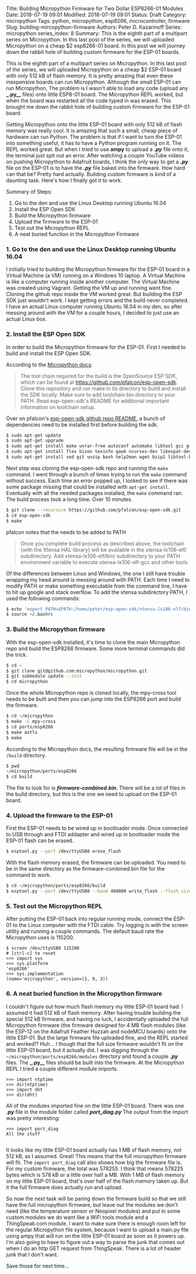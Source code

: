 Title: Building Micropython Firmware for Two Dollar ESP8266-01 Modules
Date: 2018-07-19 09:01
Modified: 2018-07-19 09:01
Status: Draft
Category: micropython
Tags: python, micropython, esp8266, microcontroller, firmware
Slug: building-mircopython-firmware
Authors: Peter D. Kazarinoff
Series: micropython
series_index: 8
Summary: This is the eighth part of a multipart series on Micropython. In this last post of the series, we will uploaded Micropython on a cheap $2 esp8266-01 board. In this post we will journey down the rabbit hole of building custom firmware for the ESP-01 boards. 

This is the eighth part of a multipart series on Micropython. In this last post of the series, we will uploaded Micropython on a cheap $2 ESP-01 board with only 512 kB of flash memory. It is pretty amazing that even these inexpensive boards can run Micropython. Although the small ESP-01 can run Micropython, The problem is I wasn't able to load any code (upload any **_.py__** files) onto little ESP8-01 board. The Micropython REPL worked, but when the board was restarted all the code typed in was erased. This brought me down the rabbit hole of building custom firmware for the ESP-01 board. 

Getting Micropython onto the little ESP-01 board with only 512 kB of flash memory was really cool. It is amazing that such a small, cheap piece of hardware can run Python. The problem is that if I want to turn the ESP-01 into something useful, it has to have a Python program running on it. The REPL worked great. But when I tried to use **ampy** to upload a **_.py_** file onto it, the terminal just spit out an error. After watching a couple YouTube videos on pushing Micropython to Adafruit boards, I think the only way to get a **_.py_** file on the ESP-01 is to have the **_.py_** file baked into the firmware. How hard can that be? Pretty hard actually. Building custom firmware is kind of a daunting task. Here's how I finally got it to work.

Summary of Steps:

1. Go to the den and use the Linux Desktop running Ubuntu 16.04
2. Install the ESP Open SDK
3. Build the Micropython firmware
4. Upload the firmware to the ESP-01
5. Test out the Micropython REPL
6. A neat buried function in the Micropython Firmware


### 1. Go to the den and use the Linux Desktop running Ubuntu 16.04

I initially tried to building the Micropython firmware for the ESP-01 board in a Virtual Machine (a VM) running on a Windows 10 laptop. A Virtual Machine is like a computer running inside another computer. The Virtual Machine was created using Vagrant. Getting the VM up and running went fine. Cloning the github repo inside the VM worked great. But building the ESP SDK just wouldn't work. I kept getting errors and the build never completed. I have an actual Linux computer running Ubuntu 16.04 in my den, so after messing around with the VM for a couple hours, I decided to just use an actual Linux box.

### 2. Install the ESP Open SDK

In order to build the Micropython firmware for the ESP-01. First I needed to build and install the ESP Open SDK. 

According to the [Micropython docs](https://github.com/micropython/micropython/tree/master/ports/esp8266):

 > The tool chain required for the build is the OpenSource ESP SDK, which can be found at https://github.com/pfalcon/esp-open-sdk. Clone this repository and run make in its directory to build and install the SDK locally. Make sure to add toolchain bin directory to your PATH. Read esp-open-sdk's README for additional important information on toolchain setup.
 
Over on pfalcon's [esp-open-sdk github repo README](https://github.com/micropython/micropython/tree/master/ports/esp8266), a bunch of dependencies need to be installed first before building the sdk.

```bash
$ sudo apt-get update
$ sudo apt-get upgrade
$ sudo apt-get install make unrar-free autoconf automake libtool gcc g++ gperf 
$ sudo apt-get install flex bison texinfo gawk ncurses-dev libexpat-dev python-dev python python-serial
$ sudo apt-get install sed git unzip bash help2man wget bzip2 libtool-bin autoconf gperf help2man libtool libtool.bin
```

Next step was cloning the esp-open-sdk repo and running the ```make``` command. I went through a bunch of times trying to run the ```make``` command without success. Each time an error popped up, I looked to see if there was some package missing that could be installed with ```apt-get install```. Eventually with all the needed packages installed, the ```make``` command ran. The build process took a long time. Over 10 minutes.

```bash
$ git clone --recursive https://github.com/pfalcon/esp-open-sdk.git
$ cd esp-open-sdk
$ make
```

pfalcon notes that the needs to be added to PATH

 > Once you complete build process as described above, the toolchain (with the Xtensa HAL library) will be available in the xtensa-lx106-elf/ subdirectory. Add xtensa-lx106-elf/bin/ subdirectory to your PATH environment variable to execute xtensa-lx106-elf-gcc and other tools. 

Of the differences between Linux and Windows, the one I still have trouble wrapping my head around is messing around with PATH. Each time I need to modify PATH or make something executable from the command line, I have to hit up google and stack overflow. To add the xtensa subdirectory PATH, I used the following commands:

```bash
$ echo 'export PATH=$PATH:/home/peter/esp-open-sdk/xtensa-lx106-elf/bin/' >> ~/.bashrc
$ source ~/.bashrc
```

### 3. Build the Micropython firmware

With the esp-open-sdk installed, it's time to clone the main Micropython repo and build the ESP8266 firmware. Some more terminal commands did the trick.

```bash
$ cd ~
$ git clone git@github.com:micropython/micropython.git
$ git submodule update --init
$ cd micropython
``` 

Once the whole Micropython repo is cloned locally, the mpy-cross tool needs to be built and then you can jump into the ESP8266 port and build the firmware.

```bash
$ cd ~/micropython
$ make -C mpy-cross
$ cd ports/esp8266
$ make axtls
$ make
```

According to the Micropython docs, the resulting firmware file will be in the ```/build``` directory.

```bash
$ pwd
~/micropython/ports/esp8266
$ cd build
```

The file to look for is **_firmware-combined.bin_**. There will be a lot of files in the build directory, but this is the one we need to upload on the ESP-01 board. 

### 4. Upload the firmware to the ESP-01

First the ESP-01 needs to be wired up in bootloader mode. Once connected to USB through and FTDI addapter and wired up in bootloader mode the ESP-01 flash can be erased.

```bash
$ esptool.py --port /dev/ttyUSB0 erase_flash
```

With the flash memory erased, the firmware can be uploaded. You need to be in the same directory as the firmware-combined.bin file for the command to work.

```bash
$ cd ~/micropython/ports/esp8266/build
$ esptool.py --port /dev/ttyUSB0 --baud 460800 write_flash --flash_size=detect 0 firmware-combined.bin
```

### 5. Test out the Micropython REPL

After putting the ESP-01 back into regular running mode, connect the ESP-01 to the Linux computer with the FTDI cable. Try logging in with the screen utility and running a couple commands. The default baud rate the Micropython uses is 115200.

```text
$ screen /dev/ttyUSB0 115200
# [ctrl-c] to reset
>>> import sys
>>> sys.platform
'esp8266'
>>> sys.implementation
(name='micropython', version=(1, 9, 3))
```

### 6. A neat buried function in the Micropython firmware

I couldn't figure out how much flash memory my little ESP-01 board had. I assumed it had 512 kB of flash memory. After having trouble building the special 512 kB firmware, and having no luck, I accidentally uploaded the full Micropython firmware (the firmware designed for 4 MB flash modules (like the ESP-12 on the Adafruit Feather Huzzah and nodeMCU boards) onto the little ESP-01. But the large firmware file uploaded fine, and the REPL started and worked!? Huh... I though that the full size firmware wouldn't fit on the little ESP-01 board, but it actually did. I was digging through the `~/micropython/ports/esp8266/modules` directory and found a couple **_.py_** files. The **_.py__** files should be built into the firmware. At the Micropython REPL I tried a couple different module imports.

```text
>>> import ntptime
>>> dir(ntptime)
>>> import dht
>>> dir(dht)
```

All of the modules imported fine on the little ESP-01 board. There was one **_.py_** file in the module folder called **_port_diag.py_** The output from the import was pretty interesting:

```
>>> import port_diag
All the stuff


```

It looks like my little ESP-01 board actually has 1 MB of flash memory, not 512 kB, as I assumed. Great! This means that the full micropython firmware will fit. The  ```import port_diag``` call also shows how big the firmware file is. For my custom firmware, the total was 578255. I think that means 578225 bytes which is 578 kB or a little over half a MB. With 1 MB of flash memory on my little ESP-01 board, that's over half of the flash memory taken up. But it the full firmware does actually run and upload.

So now the next task will be paring down the firmware build so that we still have the full micropython firmware, but leave out the modules we don't need (like the temperature sensor or Neopixel modules) and put in some custom modules we do want like a WiFi tools module and a ThingSpeak.com module. I want to make sure there is enough room left for the regular Micropython file system, because I want to upload a main.py file using ampy that will run on the little ESP-01 board as soon as it powers up. I'm also going to have to figure out a way to parse the junk that comes out when I do an http GET request from ThingSpeak. There is a lot of header junk that I don't want.

Save those for next time...